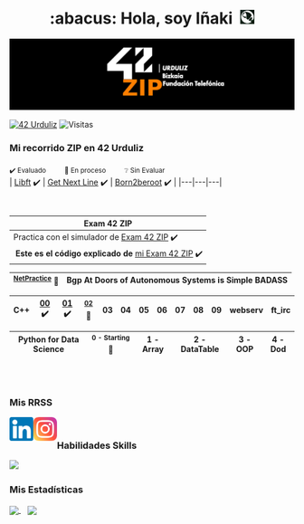 <div align="center">
  <h1 align="center">:abacus: Hola, soy Iñaki&nbsp;
  <img src="https://raw.githubusercontent.com/inakilastra/inakilastra/main/images/nautilus.png" alt="Nautilus" width="25" height="25"></h1>
</div>

![Banner (claro)](https://raw.githubusercontent.com/inakilastra/inakilastra/main/images/42ZIP_urduliz.png)



[![42 Urduliz](https://img.shields.io/badge/Urduliz-black?style=flat&logo=42&logoColor=white)](https://profile.intra.42.fr/users/ilastra-)
![Visitas](https://api.visitorbadge.io/api/visitors?path=https%3A%2F%2Fgithub.com%2Finakilastra%2Finakilastra&label=Visitas&countColor=%23d9e3f0&style=flat&labelStyle=lower)

### **Mi recorrido ZIP en 42 Urduliz**  
<sub>:heavy_check_mark: Evaluado &nbsp;&nbsp;&nbsp;&nbsp;&nbsp;&nbsp;&nbsp;&nbsp; :construction: En proceso &nbsp;&nbsp;&nbsp;&nbsp;&nbsp;&nbsp;&nbsp;&nbsp; :grey_question: Sin Evaluar</sub><br />
| [Libft](https://github.com/inakilastra/Libft) :heavy_check_mark: | [Get Next Line](https://github.com/inakilastra/Get_Next_Line) :heavy_check_mark: | [Born2beroot](https://github.com/inakilastra/Born2beroot)  :heavy_check_mark: |
|---|---|---|

<br />

| **Exam 42 ZIP** |
|---|
| Practica con el simulador de [Exam 42 ZIP](https://github.com/inakilastra/ExamZIP) :heavy_check_mark: 
| **Este es el código explicado de** [mi Exam 42 ZIP](https://github.com/inakilastra/Mi_Exman_ZIP) :heavy_check_mark: 

| <sup>[NetPractice](https://github.com/inakilastra/NetPractice)</sup> :construction: | Bgp At Doors of Autonomous Systems is Simple BADASS |
|---|---|

| C++ | [00](https://github.com/inakilastra/CPP00) :heavy_check_mark: | [01](https://github.com/inakilastra/CPP01) :heavy_check_mark: | <sup>[02](https://github.com/inakilastra/CPP02)</sup> :construction: | 03 | 04 | 05 | 06 | 07 | 08 | 09 | webserv | ft_irc | 
|---|---|---|---|---|---|---|---|---|---|---|---|---|

| Python for Data Science | <sup>0 - Starting</sup> :construction: | 1 - Array | 2 - DataTable | 3 - OOP | 4 - Dod |
|---|---|---|---|---|---|

<br /><br />

<div align="left">
  <h3>Mis RRSS</h3>
  <a href="https://www.linkedin.com/in/inakilastra/">
    <img align="left" src="https://raw.githubusercontent.com/inakilastra/inakilastra/main/images/linkedin.svg" alt="icon | LinkedIn" width="42px"/>
  </a>
  &emsp;
  <a href="https://www.instagram.com/inakilastra">
    <img align="left" src="https://raw.githubusercontent.com/inakilastra/inakilastra/main/images/instagram.svg" alt="@inakilastra | Instagram" width="42px"/>
  </a>
</div>
<div align="left">
  <h3>Habilidades Skills</h3>
    <a href="https://skillicons.dev">
    <img src="https://skillicons.dev/icons?i=github,c,windows,azure,powershell" />
  </a>
</div>
<div align="left">
  <h3>Mis Estadísticas</h3>
  <a href="https://github.com/inakilastra/github-readme-stats">
    <img align="center" src="https://github-readme-stats.vercel.app/api?username=inakilastra&show_icons=true&theme=ambient_gradient&locale=es" />
  </a>
  &nbsp;&nbsp;
  <a href="https://github.com/inakilastra/convoychat">
    <img align="center" src="https://github-readme-stats.vercel.app/api/top-langs/?username=inakilastra&layout=compact&locale=es" />
  </a>
</div> 

<!--
**inakilastra/inakilastra** is a ✨ _special_ ✨ repository because its `README.md` (this file) appears on your GitHub profile.

Here are some ideas to get you started:

- 🔭 I’m currently working on ...
- 🌱 I’m currently learning ...
- 👯 I’m looking to collaborate on ...
- 🤔 I’m looking for help with ...
- 💬 Ask me about ...
- 📫 How to reach me: ...
- 😄 Pronouns: ...
- ⚡ Fun fact: ...
-->
